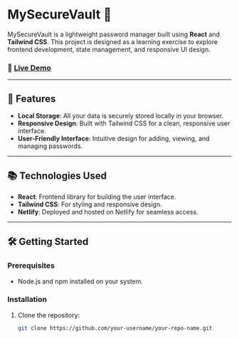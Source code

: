 # MySecureVault 🔐

MySecureVault is a lightweight password manager built using **React** and **Tailwind CSS**. This project is designed as a learning exercise to explore frontend development, state management, and responsive UI design.

### 🚀 [Live Demo](https://mysecurevault.netlify.app/)

---

## 🌟 Features

- **Local Storage**: All your data is securely stored locally in your browser.
- **Responsive Design**: Built with Tailwind CSS for a clean, responsive user interface.
- **User-Friendly Interface**: Intuitive design for adding, viewing, and managing passwords.

---

## 📚 Technologies Used

- **React**: Frontend library for building the user interface.
- **Tailwind CSS**: For styling and responsive design.
- **Netlify**: Deployed and hosted on Netlify for seamless access.

---

## 🛠️ Getting Started

### Prerequisites

- Node.js and npm installed on your system.

### Installation

1. Clone the repository:
   ```bash
   git clone https://github.com/your-username/your-repo-name.git

 
